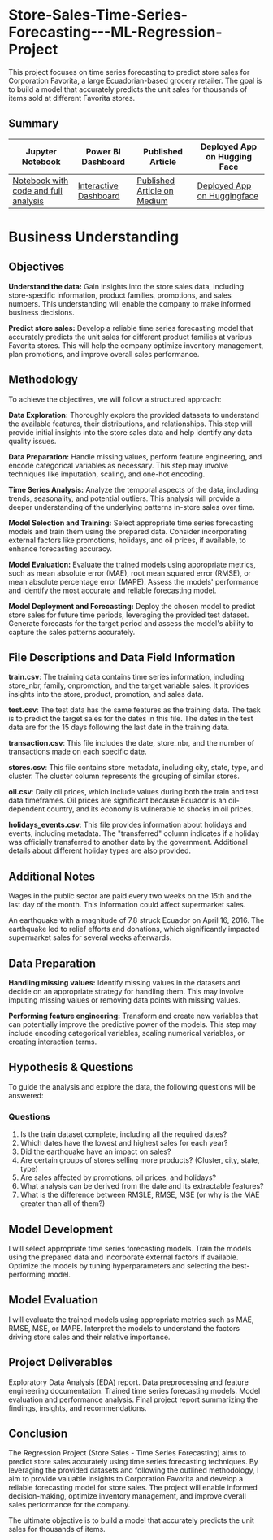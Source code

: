 # Store-Sales-Time-Series-Forecasting---ML-Regression-Project
This project focuses on time series forecasting to predict store sales for Corporation Favorita, a large Ecuadorian-based grocery retailer. The goal is to build a model that accurately predicts the unit sales for thousands of items sold at different Favorita stores.

## Summary
|     Jupyter Notebook                       |     Power BI Dashboard|     Published Article|    Deployed App on Hugging Face   
| -------------                  | -------------    | -------------    |    -----------------
|[Notebook with code and full analysis](https://github.com/rasmodev/Time-Series-Forecasting---ML-Regression-Project/blob/main/Regression_Time_Series.ipynb)|  [Interactive Dashboard](https://app.powerbi.com/view?r=eyJrIjoiZGE2NmNlNWQtMzU1Ny00MzQ2LTljMGQtNTA1ZmYxYmY4MDhhIiwidCI6IjQ0ODdiNTJmLWYxMTgtNDgzMC1iNDlkLTNjMjk4Y2I3MTA3NSJ9) |  [Published Article on Medium](https://medium.com/@rasmowanyama/title-time-series-forecasting-for-store-sales-a-comprehensive-guide-33346108c2fe) |  [Deployed App on Huggingface]()


# Business Understanding
## Objectives
**Understand the data:** Gain insights into the store sales data, including store-specific information, product families, promotions, and sales numbers. This understanding will enable the company to make informed business decisions.

**Predict store sales:** Develop a reliable time series forecasting model that accurately predicts the unit sales for different product families at various Favorita stores. This will help the company optimize inventory management, plan promotions, and improve overall sales performance.

## Methodology
To achieve the objectives, we will follow a structured approach:

**Data Exploration:** Thoroughly explore the provided datasets to understand the available features, their distributions, and relationships. This step will provide initial insights into the store sales data and help identify any data quality issues.

**Data Preparation:** Handle missing values, perform feature engineering, and encode categorical variables as necessary. This step may involve techniques like imputation, scaling, and one-hot encoding.

**Time Series Analysis:** Analyze the temporal aspects of the data, including trends, seasonality, and potential outliers. This analysis will provide a deeper understanding of the underlying patterns in-store sales over time.

**Model Selection and Training:** Select appropriate time series forecasting models and train them using the prepared data. Consider incorporating external factors like promotions, holidays, and oil prices, if available, to enhance forecasting accuracy.

**Model Evaluation:** Evaluate the trained models using appropriate metrics, such as mean absolute error (MAE), root mean squared error (RMSE), or mean absolute percentage error (MAPE). Assess the models' performance and identify the most accurate and reliable forecasting model.

**Model Deployment and Forecasting:** Deploy the chosen model to predict store sales for future time periods, leveraging the provided test dataset. Generate forecasts for the target period and assess the model's ability to capture the sales patterns accurately.

## File Descriptions and Data Field Information
**train.csv**: The training data contains time series information, including store_nbr, family, onpromotion, and the target variable sales. It provides insights into the store, product, promotion, and sales data.

**test.csv**: The test data has the same features as the training data. The task is to predict the target sales for the dates in this file. The dates in the test data are for the 15 days following the last date in the training data.

**transaction.csv**: This file includes the date, store_nbr, and the number of transactions made on each specific date.

**stores.csv**: This file contains store metadata, including city, state, type, and cluster. The cluster column represents the grouping of similar stores.

**oil.csv**: Daily oil prices, which include values during both the train and test data timeframes. Oil prices are significant because Ecuador is an oil-dependent country, and its economy is vulnerable to shocks in oil prices.

**holidays_events.csv**: This file provides information about holidays and events, including metadata. The "transferred" column indicates if a holiday was officially transferred to another date by the government. Additional details about different holiday types are also provided.

## Additional Notes
Wages in the public sector are paid every two weeks on the 15th and the last day of the month. This information could affect supermarket sales.

An earthquake with a magnitude of 7.8 struck Ecuador on April 16, 2016. The earthquake led to relief efforts and donations, which significantly impacted supermarket sales for several weeks afterwards.

## Data Preparation
**Handling missing values:** Identify missing values in the datasets and decide on an appropriate strategy for handling them. This may involve imputing missing values or removing data points with missing values.

**Performing feature engineering:** Transform and create new variables that can potentially improve the predictive power of the models. This step may include encoding categorical variables, scaling numerical variables, or creating interaction terms.

## Hypothesis & Questions
To guide the analysis and explore the data, the following questions will be answered:

### Questions
1. Is the train dataset complete, including all the required dates?
2. Which dates have the lowest and highest sales for each year?
3. Did the earthquake have an impact on sales?
4. Are certain groups of stores selling more products? (Cluster, city, state, type)
5. Are sales affected by promotions, oil prices, and holidays?
6. What analysis can be derived from the date and its extractable features?
7. What is the difference between RMSLE, RMSE, MSE (or why is the MAE greater than all of them?)

## Model Development
I will select appropriate time series forecasting models.
Train the models using the prepared data and incorporate external factors if available.
Optimize the models by tuning hyperparameters and selecting the best-performing model.

## Model Evaluation
I will evaluate the trained models using appropriate metrics such as MAE, RMSE, MSE, or MAPE.
Interpret the models to understand the factors driving store sales and their relative importance.

## Project Deliverables
Exploratory Data Analysis (EDA) report.
Data preprocessing and feature engineering documentation.
Trained time series forecasting models.
Model evaluation and performance analysis.
Final project report summarizing the findings, insights, and recommendations.

## Conclusion
The Regression Project (Store Sales - Time Series Forecasting) aims to predict store sales accurately using time series forecasting techniques. By leveraging the provided datasets and following the outlined methodology, I aim to provide valuable insights to Corporation Favorita and develop a reliable forecasting model for store sales. The project will enable informed decision-making, optimize inventory management, and improve overall sales performance for the company.

The ultimate objective is to build a model that accurately predicts the unit sales for thousands of items.
